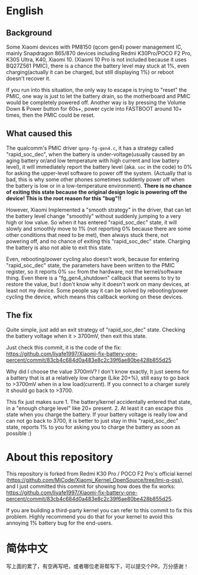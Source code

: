 # English

## Background

Some Xiaomi devices with PM8150 (qcom gen4) power management IC, mainly Snapdragon 865/870 devices including Redmi K30Pro/POCO F2 Pro, K30S Ultra, K40, Xiaomi 10. (Xiaomi 10 Pro is not included because it uses BQ27Z561 PMIC), there is a chance the battery level may stuck at 1%, even charging(actually it can be charged, but still displaying 1%) or reboot doesn't recover it. 

If you run into this situation, the only way to escape is trying to "reset" the PMIC, one way is just to let the battery drain, so the motherboard and PMIC would be completely powered off. Another way is by pressing the Volume Down & Power button for 60s+, power cycle into FASTBOOT around 10+ times, then the PMIC could be reset.

## What caused this

The qualcomm's PMIC driver `qpnp-fg-gen4.c`, it has a strategy called "rapid_soc_dec", when the battery is under-voltage(usually caused by an aging battery or/and low temperature with high current and low battery level), it will immediately report the battery level (aka. `soc` in the code) to 0% for asking the upper-level software to power off the system. (Actually that is bad, this is why some other phones sometimes suddenly power off when the battery is low or in a low-temperature environment). **There is no chance of exiting this state because the original design logic is powering off the device! This is the root reason for this "bug"!!**

However, Xiaomi Implemented a "smooth strategy" in the driver, that can let the battery level change "smoothly" without suddenly jumping to a very high or low value. So when it has entered "rapid_soc_dec" state, it will slowly and smoothly move to 1% (not reporting 0% because there are some other conditions that need to be met), then always stuck there, not powering off, and no chance of exiting this "rapid_soc_dec" state. Charging the battery is also not able to exit this state.

Even, rebooting/power cycling also doesn't work, because for entering "rapid_soc_dec" state, the parameters have been written to the PMIC register, so it reports 0% `soc` from the hardware, not the kernel/software thing. Even there is a "fg_gen4_shutdown" callback that seems to try to restore the value, but I don't know why it doesn't work on many devices, at least not my device. Some people say it can be solved by rebooting/power cycling the device, which means this callback working on these devices.

## The fix
Quite simple, just add an exit strategy of "rapid_soc_dec" state. Checking the battery voltage when it > 3700mV, then exit this state. 

Just check this commit, it is the code of the fix: https://github.com/liyafe1997/Xiaomi-fix-battery-one-percent/commit/83cb4c684d0a483e8c2c39f6ae80be428b855d25

Why did I choose the value 3700mV? I don't know exactly, It just seems for a battery that is at a relatively low charge (Like 20+%), still easy to go back to >3700mV when in a low load(current). If you connect to a charger surely it should go back to >3700.

This fix just makes sure 1. The battery/kernel accidentally entered that state, in a "enough charge level" like 20+ present. 2. At least it can escape this state when you charge the battery. If your battery voltage is really low and can not go back to 3700, it is better to just stay in this "rapid_soc_dec" state, reports 1% to you for asking you to charge the battery as soon as possible :)

# About this repository
This repository is forked from Redmi K30 Pro / POCO F2 Pro's official kernel (https://github.com/MiCode/Xiaomi_Kernel_OpenSource/tree/lmi-q-oss), and I just committed this commit for showing how does the fix works: https://github.com/liyafe1997/Xiaomi-fix-battery-one-percent/commit/83cb4c684d0a483e8c2c39f6ae80be428b855d25.

If you are building a third-party kernel you can refer to this commit to fix this problem. Highly recommend you do that for your kernel to avoid this annoying 1% battery bug for the end-users.

# 简体中文
写上面的累了，有空再写吧，或者哪位老哥帮写下，可以提交个PR，万分感谢！